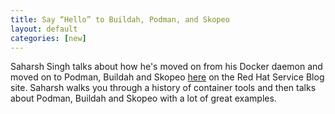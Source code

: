 ```yaml
---
title: Say “Hello” to Buildah, Podman, and Skopeo
layout: default
categories: [new]
---
```


Saharsh Singh talks about how he's moved on from his Docker daemon and moved on to Podman, Buildah and Skopeo [here](https://servicesblog.redhat.com/2019/10/09/say-hello-to-buildah-podman-and-skopeo/?sc_cid=701f2000000txokAAA&utm_source=bambu&utm_medium=social&utm_campaign=abm) on the Red Hat Service Blog site. Saharsh walks you through a history of container tools and then talks about Podman, Buildah and Skopeo with a lot of great examples.
